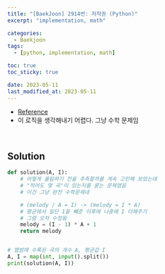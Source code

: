 ```yaml
---
title: "[BaekJoon] 2914번: 저작권 (Python)"
excerpt: "implementation, math"

categories:
  - Baekjoon
tags:
  - [python, implementation, math]

toc: true
toc_sticky: true

date: 2023-05-11
last_modified_at: 2023-05-11
---
```


- [Reference](https://www.acmicpc.net/problem/2914)
- 이 로직을 생각해내기 어렵다. 그냥 수학 문제임

<br>

## Solution

```python
def solution(A, I):
    # 어떻게 올림하기 전을 추측할까를 계속 고민해 보았는데
    # "적어도 몇 곡"이 있는지를 묻는 문제였음
    # 이건 그냥 완전 수학문제네

    # (melody / A = I) -> (melody = I * A)
    # 평균에서 일단 1을 빼준 이후에 나중에 1 더해주기
    # 그럼 오차 수정됨
    melody = (I - 1) * A + 1
    return melody


# 앨범에 수록된 곡의 개수 A, 평균값 I
A, I = map(int, input().split())
print(solution(A, I))
```